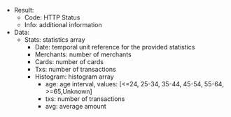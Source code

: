 * Result:
    * Code: HTTP Status
    * Info: additional information
* Data:
    * Stats: statistics array
        * Date: temporal unit reference for the provided statistics
        * Merchants: number of merchants
        * Cards: number of cards
        * Txs: number of transactions
        * Histogram: histogram array
            * age: age interval, values: [<=24, 25-34, 35-44, 45-54, 55-64, >=65,Unknown]
            * txs: number of transactions
            * avg: average amount
